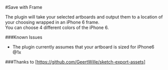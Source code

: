 #Save with Frame

The plugin will take your selected artboards and output them to a location of your choosing wrapped in an iPhone 6 frame.  
You can choose 4 different colors of the iPhone 6.

###Known Issues
* The plugin currently assumes that your artboard is sized for iPhone6 @1x

###Thanks to 
[https://github.com/GeertWille/sketch-export-assets]
